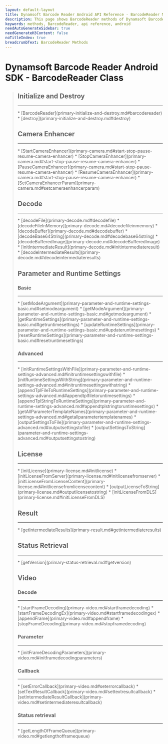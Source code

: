```yaml
---
layout: default-layout
title: Dynamsoft Barcode Reader Android API Reference - BarcodeReader Methods
description: This page shows BarcodeReader methods of Dynamsoft Barcode Reader for Android SDK.
keywords: methods, BarcodeReader, api reference, android
needAutoGenerateSidebar: true
needGenerateH3Content: false
noTitleIndex: true
breadcrumbText: BarcodeReader Methods
---
```


# Dynamsoft Barcode Reader Android SDK - BarcodeReader Class

<div class="doc-card-prefix doc-card-list-prefix"></div>

> ## Initialize and Destroy
> <hr>
> * [BarcodeReader](primary-initialize-and-destroy.md#barcodereader)
> * [destroy](primary-initialize-and-destroy.md#destroy)
>
> ## Camera Enhancer
> <hr>
> * [StartCameraEnhancer](primary-camera.md#start-stop-pause-resume-camera-enhancer)
> * [StopCameraEnhancer](primary-camera.md#start-stop-pause-resume-camera-enhancer)
> * [PauseCameraEnhancer](primary-camera.md#start-stop-pause-resume-camera-enhancer)
> * [ResumeCameraEnhancer](primary-camera.md#start-stop-pause-resume-camera-enhancer)
> * [SetCameraEnhancerParam](primary-camera.md#setcameraenhancerparam)
>
> ## Decode
> <hr>
> * [decodeFile](primary-decode.md#decodefile)
> * [decodeFileInMemory](primary-decode.md#decodefileinmemory)
> * [decodeBuffer](primary-decode.md#decodebuffer)
> * [decodeBase64String](primary-decode.md#decodebase64string)
> * [decodeBufferedImage](primary-decode.md#decodeBufferedImage)
> * [initIntermediateResult](primary-decode.md#initintermediateresult)
> * [decodeIntermediateResults](primary-decode.md#decodeintermediateresults)
>
> ## Parameter and Runtime Settings
>
> ### Basic
> <hr>
> * [setModeArgument](primary-parameter-and-runtime-settings-basic.md#setmodeargument)
> * [getModeArgument](primary-parameter-and-runtime-settings-basic.md#getmodeargument)
> * [getRuntimeSettings](primary-parameter-and-runtime-settings-basic.md#getruntimesettings)
> * [updateRuntimeSettings](primary-parameter-and-runtime-settings-basic.md#updateruntimesettings)
> * [resetRuntimeSettings](primary-parameter-and-runtime-settings-basic.md#resetruntimesettings)
>
> ### Advanced
> <hr>
> * [initRuntimeSettingsWithFile](primary-parameter-and-runtime-settings-advanced.md#initruntimesettingswithfile)
> * [initRuntimeSettingsWithString](primary-parameter-and-runtime-settings-advanced.md#initruntimesettingswithstring)
> * [appendTplFileToRuntimeSettings](primary-parameter-and-runtime-settings-advanced.md#appendtplfiletoruntimesettings)
> * [appendTplStringToRuntimeSettings](primary-parameter-and-runtime-settings-advanced.md#appendtplstringtoruntimesettings)
> * [getAllParameterTemplateNames](primary-parameter-and-runtime-settings-advanced.md#getallparametertemplatenames)
> * [outputSettingsToFile](primary-parameter-and-runtime-settings-advanced.md#outputsettingstofile)
> * [outputSettingsToString](parameter-and-runtime-settings-advanced.md#outputsettingstostring)
>
> ## License
> <hr>
> * [initLicense](primary-license.md#initlicense)
> * [initLicenseFromServer](primary-license.md#initlicensefromserver)
> * [initLicenseFromLicenseContent](primary-license.md#initlicensefromlicensecontent)
> * [outputLicenseToString](primary-license.md#outputlicensetostring)
> * [initLicenseFromDLS](primary-license.md#initLicenseFromDLS)
>
> ## Result
> <hr>
> * [getIntermediateResults](primary-result.md#getintermediateresults)
>
> ## Status Retrieval
> <hr>
> * [getVersion](primary-status-retrieval.md#getversion)
>
> ## Video
>
> ### Decode
> <hr>
> * [startFrameDecoding](primary-video.md#startframedecoding)
> * [startFrameDecodingEx](primary-video.md#startframedecodingex)
> * [appendFrame](primary-video.md#appendframe)
> * [stopFrameDecoding](primary-video.md#stopframedecoding)
>
> ### Parameter
> <hr>
> * [initFrameDecodingParameters](primary-video.md#initframedecodingparameters)
>
> ### Callback
> <hr>
> * [setErrorCallback](primary-video.md#seterrorcallback)
> * [setTextResultCallback](primary-video.md#settextresultcallback)
> * [setIntermediateResultCallback](primary-video.md#setintermediateresultcallback)
>
> ### Status retrieval
> <hr>
> * [getLengthOfFrameQueue](primary-video.md#getlengthofframequeue)
